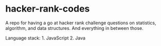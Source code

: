 # hacker-rank-codes
A repo for having a go at hacker rank challenge questions on statistics, algorithm, and data structures.
And everything in between those.

Language stack:
	1. JavaScript
	2. Java